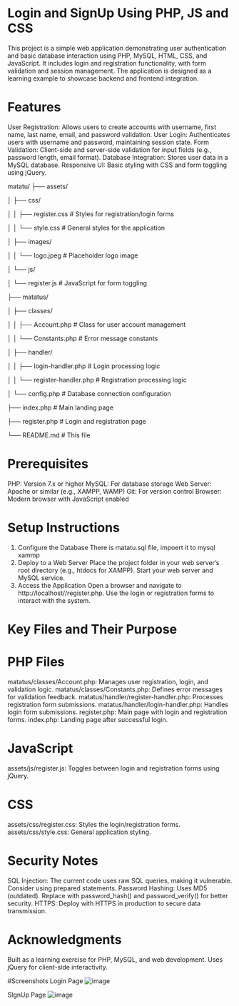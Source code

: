# Login and SignUp Using PHP, JS and CSS

This project is a simple web application demonstrating user authentication and basic database 
interaction using PHP, MySQL, HTML, CSS, and JavaScript. It includes login and registration functionality, 
with form validation and session management. 
The application is designed as a learning example to showcase backend and frontend integration.

# Features
User Registration: Allows users to create accounts with username, first name, last name, email, and password validation.
User Login: Authenticates users with username and password, maintaining session state.
Form Validation: Client-side and server-side validation for input fields (e.g., password length, email format).
Database Integration: Stores user data in a MySQL database.
Responsive UI: Basic styling with CSS and form toggling using jQuery.

matatu/
├── assets/

│   ├── css/

│   │   ├── register.css    # Styles for registration/login forms

│   │   └── style.css       # General styles for the application

│   ├── images/

│   │   └── logo.jpeg       # Placeholder logo image

│   └── js/

│       └── register.js     # JavaScript for form toggling

├── matatus/

│   ├── classes/

│   │   ├── Account.php     # Class for user account management

│   │   └── Constants.php   # Error message constants

│   ├── handler/

│   │   ├── login-handler.php    # Login processing logic

│   │   └── register-handler.php # Registration processing logic

│   └── config.php          # Database connection configuration

├── index.php               # Main landing page

├── register.php            # Login and registration page

└── README.md               # This file

# Prerequisites
PHP: Version 7.x or higher
MySQL: For database storage
Web Server: Apache or similar (e.g., XAMPP, WAMP)
Git: For version control
Browser: Modern browser with JavaScript enabled

# Setup Instructions
1. Configure the Database
   There is matatu.sql file, impoert it to mysql xammp
2. Deploy to a Web Server
   Place the project folder in your web server’s root directory (e.g., htdocs for XAMPP).
   Start your web server and MySQL service.
3. Access the Application
   Open a browser and navigate to http://localhost/<repository>/register.php.
   Use the login or registration forms to interact with the system.

# Key Files and Their Purpose
# PHP Files
matatus/classes/Account.php: Manages user registration, login, and validation logic.
matatus/classes/Constants.php: Defines error messages for validation feedback.
matatus/handler/register-handler.php: Processes registration form submissions.
matatus/handler/login-handler.php: Handles login form submissions.
register.php: Main page with login and registration forms.
index.php: Landing page after successful login.

# JavaScript
assets/js/register.js: Toggles between login and registration forms using jQuery.
# CSS
assets/css/register.css: Styles the login/registration forms.
assets/css/style.css: General application styling.

# Security Notes
SQL Injection: The current code uses raw SQL queries, making it vulnerable. Consider using prepared statements.
Password Hashing: Uses MD5 (outdated). Replace with password_hash() and password_verify() for better security.
HTTPS: Deploy with HTTPS in production to secure data transmission.

# Acknowledgments
Built as a learning exercise for PHP, MySQL, and web development.
Uses jQuery for client-side interactivity.

#Screenshots
Login Page
![image](https://github.com/user-attachments/assets/9472895a-d0e2-4d72-8705-15c84646f4d1)

SIgnUp Page
![image](https://github.com/user-attachments/assets/29d09365-05b3-4b91-8a94-b508da76c1c5)


